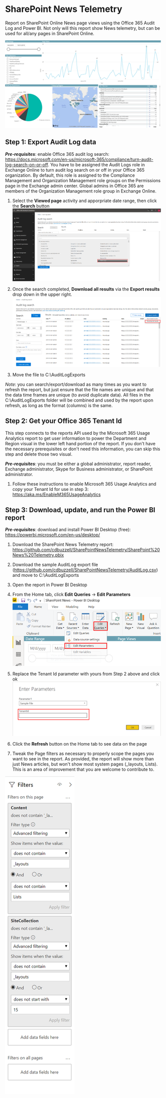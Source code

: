 # SharePoint News Telemetry
Report on SharePoint Online News page views using the Office 365 Audit Log and Power BI. Not only will this report show News telemetry, but can be used for all/any pages in SharePoint Online.

![SharePoint News Telemetry report](Images/Report.png)

## Step 1: Export Audit Log data
***Pre-requisites***: enable Office 365 audit log search: https://docs.microsoft.com/en-us/microsoft-365/compliance/turn-audit-log-search-on-or-off. You have to be assigned the Audit Logs role in Exchange Online to turn audit log search on or off in your Office 365 organization. By default, this role is assigned to the Compliance Management and Organization Management role groups on the Permissions page in the Exchange admin center. Global admins in Office 365 are members of the Organization Management role group in Exchange Online.

1. Select the **Viewed page** activity and apporpriate date range, then click the **Search** button
![Audit Log Search](Images/AuditLogSearch.png)

2. Once the search completed, **Download all results** via the **Export results** drop down in the upper right.
![Audit Log Export](Images/AuditLogExport.png)

3. Move the file to C:\AuditLogExports

*Note*: you can search/export/download as many times as you want to refresh the report, but just ensure that the file names are unique and that the data time frames are unique (to avoid duplicate data). All files in the C:\AuditLogExports folder will be combined and used by the report upon refresh, as long as the format (columns) is the same.

## Step 2: Get your Office 365 Tenant Id
This step connects to the reports API used by the Microsoft 365 Usage Analytics report to get user information to power the Department and Region visual in the lower left hand portion of the report. If you don't have the necessary prerequisites or don't need this information, you can skip this step and delete those two visual.

***Pre-requisites***: you must be either a global administrator, report reader, Exchange administrator, Skype for Business administrator, or SharePoint administrator.

1. Follow these instructions to enable Microsoft 365 Usage Analytics and copy your Tenant Id for use in step 3: https://aka.ms/EnableM365UsageAnalytics

## Step 3: Download, update, and run the Power BI report
***Pre-requisites***: download and install Power BI Desktop (free): https://powerbi.microsoft.com/en-us/desktop/

1. Download the SharePoint News Telemetry report: https://github.com/cdbuzzell/SharePointNewsTelemetry/SharePoint%20News%20Telemetry.pbix

2. Download the sample AuditLog export file (https://github.com/cdbuzzell/SharePointNewsTelemetry/AuditLog.csv) and move to C:\AuditLogExports

3. Open the report in Power BI Desktop

4. From the Home tab, click **Edit Queries** -> **Edit Parameters**
![Edit Parameters](Images/EditParameters.png)

5. Replace the Tenant Id parameter with yours from Step 2 above and click ok
![Tenant Id Parameter](Images/TenantIdParameter.png)

6. Click the **Refresh** button on the Home tab to see data on the page

7. Tweak the Page filters as necessary to properly scope the pages you want to see in the report. As provided, the report will show more than just News articles, but won't show most system pages (_layouts, Lists). This is an area of improvement that you are welcome to contribute to. 

![Page Filters](Images/PageFilters.png)